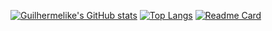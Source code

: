 [![Guilhermelike's GitHub stats](https://github-readme-stats.vercel.app/api?username=guilhermelike&count_private=true&show_icons=true&theme=midnight-purple)](https://github.com/guilhermelike/github-readme-stats)
[![Top Langs](https://github-readme-stats.vercel.app/api/top-langs/?username=guilhermelike&theme=midnight-purple)](https://github.com/guilhermelike/github-readme-stats)
[![Readme Card](https://github-readme-stats.vercel.app/api/pin/?username=guilhermelike&repo=github-readme-stats)](https://github.com/guilhermelike/github-readme-stats)
